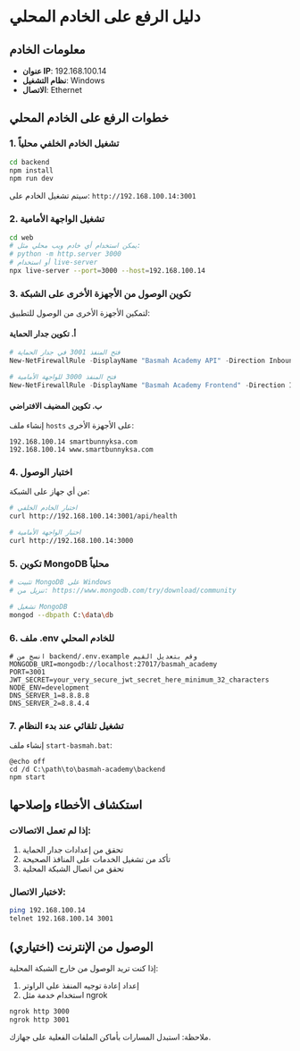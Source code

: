# دليل الرفع على الخادم المحلي

## معلومات الخادم
- **عنوان IP**: 192.168.100.14
- **نظام التشغيل**: Windows
- **الاتصال**: Ethernet

## خطوات الرفع على الخادم المحلي

### 1. تشغيل الخادم الخلفي محلياً
```bash
cd backend
npm install
npm run dev
```

سيتم تشغيل الخادم على: `http://192.168.100.14:3001`

### 2. تشغيل الواجهة الأمامية
```bash
cd web
# يمكن استخدام أي خادم ويب محلي مثل:
# python -m http.server 3000
# أو استخدام live-server
npx live-server --port=3000 --host=192.168.100.14
```

### 3. تكوين الوصول من الأجهزة الأخرى على الشبكة
لتمكين الأجهزة الأخرى من الوصول للتطبيق:

#### أ. تكوين جدار الحماية
```powershell
# فتح المنفذ 3001 في جدار الحماية
New-NetFirewallRule -DisplayName "Basmah Academy API" -Direction Inbound -LocalPort 3001 -Protocol TCP -Action Allow

# فتح المنفذ 3000 للواجهة الأمامية  
New-NetFirewallRule -DisplayName "Basmah Academy Frontend" -Direction Inbound -LocalPort 3000 -Protocol TCP -Action Allow
```

#### ب. تكوين المضيف الافتراضي
إنشاء ملف `hosts` على الأجهزة الأخرى:
```
192.168.100.14 smartbunnyksa.com
192.168.100.14 www.smartbunnyksa.com
```

### 4. اختبار الوصول
من أي جهاز على الشبكة:
```bash
# اختبار الخادم الخلفي
curl http://192.168.100.14:3001/api/health

# اختبار الواجهة الأمامية
curl http://192.168.100.14:3000
```

### 5. تكوين MongoDB محلياً
```bash
# تثبيت MongoDB على Windows
# تنزيل من: https://www.mongodb.com/try/download/community

# تشغيل MongoDB
mongod --dbpath C:\data\db
```

### 6. ملف .env للخادم المحلي
```env
# انسخ من backend/.env.example وقم بتعديل القيم
MONGODB_URI=mongodb://localhost:27017/basmah_academy
PORT=3001
JWT_SECRET=your_very_secure_jwt_secret_here_minimum_32_characters
NODE_ENV=development
DNS_SERVER_1=8.8.8.8
DNS_SERVER_2=8.8.4.4
```

### 7. تشغيل تلقائي عند بدء النظام
إنشاء ملف `start-basmah.bat`:
```batch
@echo off
cd /d C:\path\to\basmah-academy\backend
npm start
```

## استكشاف الأخطاء وإصلاحها

### إذا لم تعمل الاتصالات:
1. تحقق من إعدادات جدار الحماية
2. تأكد من تشغيل الخدمات على المنافذ الصحيحة
3. تحقق من اتصال الشبكة المحلية

### لاختبار الاتصال:
```bash
ping 192.168.100.14
telnet 192.168.100.14 3001
```

## الوصول من الإنترنت (اختياري)
إذا كنت تريد الوصول من خارج الشبكة المحلية:
1. إعداد إعادة توجيه المنفذ على الراوتر
2. استخدام خدمة مثل ngrok
```bash
ngrok http 3000
ngrok http 3001
```

ملاحظة: استبدل المسارات بأماكن الملفات الفعلية على جهازك.

